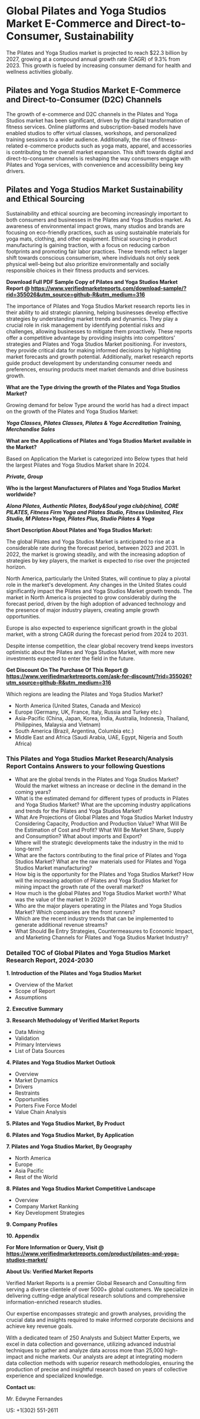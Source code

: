 <h1>Global Pilates and Yoga Studios Market E-Commerce and Direct-to-Consumer, Sustainability</h1><p class=""><p>The Pilates and Yoga Studios market is projected to reach $22.3 billion by 2027, growing at a compound annual growth rate (CAGR) of 9.3% from 2023. This growth is fueled by increasing consumer demand for health and wellness activities globally.</p><h2>Pilates and Yoga Studios Market E-Commerce and Direct-to-Consumer (D2C) Channels</h2><p>The growth of e-commerce and D2C channels in the Pilates and Yoga Studios market has been significant, driven by the digital transformation of fitness services. Online platforms and subscription-based models have enabled studios to offer virtual classes, workshops, and personalized training sessions to a wider audience. Additionally, the rise of fitness-related e-commerce products such as yoga mats, apparel, and accessories is contributing to the overall market expansion. This shift towards digital and direct-to-consumer channels is reshaping the way consumers engage with Pilates and Yoga services, with convenience and accessibility being key drivers.</p><h2>Pilates and Yoga Studios Market Sustainability and Ethical Sourcing</h2><p>Sustainability and ethical sourcing are becoming increasingly important to both consumers and businesses in the Pilates and Yoga Studios market. As awareness of environmental impact grows, many studios and brands are focusing on eco-friendly practices, such as using sustainable materials for yoga mats, clothing, and other equipment. Ethical sourcing in product manufacturing is gaining traction, with a focus on reducing carbon footprints and promoting fair labor practices. These trends reflect a larger shift towards conscious consumerism, where individuals not only seek physical well-being but also prioritize environmentally and socially responsible choices in their fitness products and services.</p></p><p class=""><strong>Download Full PDF Sample Copy of Pilates and Yoga Studios Market Report @ <a href="https://www.verifiedmarketreports.com/download-sample/?rid=355026&utm_source=github-R&utm_medium=316" target="_blank">https://www.verifiedmarketreports.com/download-sample/?rid=355026&utm_source=github-R&utm_medium=316</a></strong></p><p>The importance of&nbsp;Pilates and Yoga Studios Market research reports lies in their ability to aid strategic planning, helping businesses develop effective strategies by understanding market trends and dynamics. They play a crucial role in risk management by identifying potential risks and challenges, allowing businesses to mitigate them proactively. These reports offer a competitive advantage by providing insights into competitors' strategies and Pilates and Yoga Studios Market positioning. For investors, they provide critical data for making informed decisions by highlighting market forecasts and growth potential. Additionally, market research reports guide product development by understanding consumer needs and preferences, ensuring products meet market demands and drive business growth.</p><p><strong>What are the&nbsp;Type driving the growth of the Pilates and Yoga Studios Market?</strong></p><p id="" class="">Growing demand for below Type around the world has had a direct impact on the growth of the Pilates and Yoga Studios Market:</p><p class=""><em><strong>Yoga Classes, Pilates Classes, Pilates & Yoga Accreditation Training, Merchandise Sales</strong></em></p><p class=""><strong>What are the&nbsp;Applications&nbsp;of Pilates and Yoga Studios Market available in the Market?</strong></p><p id="" class="">Based on Application the Market is categorized into Below types that held the largest Pilates and Yoga Studios Market share In 2024.</p><p class=""><em><strong>Private, Group</strong></em></p><p class=""><strong>Who is the largest Manufacturers of Pilates and Yoga Studios Market worldwide?</strong></p><p><em><strong>Alona Pilates, Authentic Pilates, Body&Soul yoga club(china), CORE PILATES, Fitness Firm Yoga and Pilates Studio, Fitness Unlimited, Flex Studio, M Pilates+Yoga, Pilates Plus, Studio Pilates & Yoga</strong></em></p><p id="" class=""><strong>Short Description About Pilates and Yoga Studios Market:</strong></p><p>The global Pilates and Yoga Studios Market is anticipated to rise at a considerable rate during the forecast period, between 2023 and 2031. In 2022, the market is growing steadily, and with the increasing adoption of strategies by key players, the market is expected to rise over the projected horizon.</p><p>North America, particularly the United States, will continue to play a pivotal role in the market's development. Any changes in the United States could significantly impact the Pilates and Yoga Studios Market growth trends. The market in North America is projected to grow considerably during the forecast period, driven by the high adoption of advanced technology and the presence of major industry players, creating ample growth opportunities.</p><p>Europe is also expected to experience significant growth in the global market, with a strong CAGR during the forecast period from 2024 to 2031.</p><p>Despite intense competition, the clear global recovery trend keeps investors optimistic about the Pilates and Yoga Studios Market, with more new investments expected to enter the field in the future.</p><p id="" class=""><strong>Get Discount On The Purchase Of This Report @ <a href="https://www.verifiedmarketreports.com/ask-for-discount/?rid=355026?utm_source=github-R&utm_medium=316" target="_blank">https://www.verifiedmarketreports.com/ask-for-discount/?rid=355026?utm_source=github-R&utm_medium=316</a></strong></p><p class="">Which regions are leading the Pilates and Yoga Studios Market?</p><ul><li>North America (United States, Canada and Mexico)</li><li>Europe (Germany, UK, France, Italy, Russia and Turkey etc.)</li><li>Asia-Pacific (China, Japan, Korea, India, Australia, Indonesia, Thailand, Philippines, Malaysia and Vietnam)</li><li>South America (Brazil, Argentina, Columbia etc.)</li><li>Middle East and Africa (Saudi Arabia, UAE, Egypt, Nigeria and South Africa)</li></ul><h3 id="" class="">This Pilates and Yoga Studios Market Research/Analysis Report Contains Answers to your following Questions</h3><ul><li>What are the global trends in the Pilates and Yoga Studios Market? Would the market witness an increase or decline in the demand in the coming years?</li><li>What is the estimated demand for different types of products in Pilates and Yoga Studios Market? What are the upcoming industry applications and trends for the Pilates and Yoga Studios Market?</li><li>What Are Projections of Global Pilates and Yoga Studios Market Industry Considering Capacity, Production and Production Value? What Will Be the Estimation of Cost and Profit? What Will Be Market Share, Supply and Consumption? What about imports and Export?</li><li>Where will the strategic developments take the industry in the mid to long-term?</li><li>What are the factors contributing to the final price of Pilates and Yoga Studios Market? What are the raw materials used for Pilates and Yoga Studios Market manufacturing?</li><li>How big is the opportunity for the Pilates and Yoga Studios Market? How will the increasing adoption of Pilates and Yoga Studios Market for mining impact the growth rate of the overall market?</li><li>How much is the global Pilates and Yoga Studios Market worth? What was the value of the market In 2020?</li><li>Who are the major players operating in the Pilates and Yoga Studios Market? Which companies are the front runners?</li><li>Which are the recent industry trends that can be implemented to generate additional revenue streams?</li><li>What Should Be Entry Strategies, Countermeasures to Economic Impact, and Marketing Channels for Pilates and Yoga Studios Market Industry?</li></ul><h3 id="" class="">Detailed TOC of Global Pilates and Yoga Studios Market Research Report, 2024-2030</h3><p id="" class=""><strong>1. Introduction of the Pilates and Yoga Studios Market</strong></p><ul><li>Overview of the Market</li><li>Scope of Report</li><li>Assumptions</li></ul><p id="" class=""><strong>2. Executive Summary</strong></p><p id="" class=""><strong>3. Research Methodology of Verified Market Reports</strong></p><ul><li>Data Mining</li><li>Validation</li><li>Primary Interviews</li><li>List of Data Sources</li></ul><p id="" class=""><strong>4. Pilates and Yoga Studios Market Outlook</strong></p><ul><li>Overview</li><li>Market Dynamics</li><li>Drivers</li><li>Restraints</li><li>Opportunities</li><li>Porters Five Force Model</li><li>Value Chain Analysis</li></ul><p id="" class=""><strong>5. Pilates and Yoga Studios Market, By Product</strong></p><p id="" class=""><strong>6. Pilates and Yoga Studios Market, By Application</strong></p><p id="" class=""><strong>7. Pilates and Yoga Studios Market, By Geography</strong></p><ul><li>North America</li><li>Europe</li><li>Asia Pacific</li><li>Rest of the World</li></ul><p id="" class=""><strong>8. Pilates and Yoga Studios Market Competitive Landscape</strong></p><ul><li>Overview</li><li>Company Market Ranking</li><li>Key Development Strategies</li></ul><p id="" class=""><strong>9. Company Profiles</strong></p><p id="" class=""><strong>10. Appendix</strong></p><p id="" class=""><strong>For More Information or Query, Visit @ <a href="https://www.verifiedmarketreports.com/product/pilates-and-yoga-studios-market/" target="_blank">https://www.verifiedmarketreports.com/product/pilates-and-yoga-studios-market/</a></strong></p><p id="" class=""><strong>About Us: Verified Market Reports</strong></p><p id="" class="">Verified Market Reports is a premier Global Research and Consulting firm serving a diverse clientele of over 5000+ global customers. We specialize in delivering cutting-edge analytical research solutions and comprehensive information-enriched research studies.</p><p id="" class="">Our expertise encompasses strategic and growth analyses, providing the crucial data and insights required to make informed corporate decisions and achieve key revenue goals.</p><p id="" class="">With a dedicated team of 250 Analysts and Subject Matter Experts, we excel in data collection and governance, utilizing advanced industrial techniques to gather and analyze data across more than 25,000 high-impact and niche markets. Our analysts are adept at integrating modern data collection methods with superior research methodologies, ensuring the production of precise and insightful research based on years of collective experience and specialized knowledge.</p><p id="" class=""><strong>Contact us:</strong></p><p id="" class="">Mr. Edwyne Fernandes</p><p id="" class="">US: +1(302) 551-2611</p>